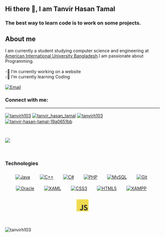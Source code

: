 <h2>Hi there 👋, I am Tanvir Hasan Tamal</h2>
<h3>The best way to learn code is to work on some projects.</h3>
<h2>About me</h2>
I am currently a student studying computer science and engineering at <a href="https://www.aiub.edu/">American International University Bangladesh</a>.I am passionate about Programming.<br><br>
-🔭 I’m currently working on a website<br>
-🌱 I’m currently learning Coding<br><br>
<a href="mailto:tanvirh103@gmail.com"><img alt="Email" src="https://img.shields.io/badge/Gmail-tanvirh103@gmail.com-red?style=flat&logo=gmail"></a>


<h3 align="left">Connect with me:</h3>
<hr align="left">
<p align="left">
<a href="https://fb.com/tanvirh103" target="blank"><img align="center" src="https://raw.githubusercontent.com/rahuldkjain/github-profile-readme-generator/master/src/images/icons/Social/facebook.svg" alt="tanvirh103" height="30" width="40" /></a>
<a href="https://instagram.com/tanvir_hasan_tamal" target="blank"><img align="center" src="https://raw.githubusercontent.com/rahuldkjain/github-profile-readme-generator/master/src/images/icons/Social/instagram.svg" alt="tanvir_hasan_tamal" height="30" width="40" /></a>
<a href="https://twitter.com/tanvirh103" target="blank"><img align="center" src="https://raw.githubusercontent.com/rahuldkjain/github-profile-readme-generator/master/src/images/icons/Social/twitter.svg" alt="tanvirh103" height="30" width="40" /></a>
<a href="https://linkedin.com/in/tanvir-hasan-tamal-19a0651bb" target="blank"><img align="center" src="https://raw.githubusercontent.com/rahuldkjain/github-profile-readme-generator/master/src/images/icons/Social/linked-in-alt.svg" alt="tanvir-hasan-tamal-19a0651bb" height="30" width="40" /></a>
</p>
<br>
<p align="left"><img src="https://github-readme-stats.vercel.app/api/top-langs/?username=tanvirh103&layout=compact&theme=dark"/></p>
<br>

### Technologies
<div align="center">  
<a href="https://www.java.com/" target="_blank"><img style="margin: 10px" src="https://profilinator.rishav.dev/skills-assets/java-original-wordmark.svg" alt="Java" height="50" /></a>&nbsp&nbsp 
<a href="https://www.cplusplus.com/" target="_blank"><img style="margin: 10px" src="https://profilinator.rishav.dev/skills-assets/cplusplus-original.svg" alt="C++" height="50" /></a>&nbsp&nbsp
<a href="https://docs.microsoft.com/en-us/dotnet/csharp/" target="_blank"><img style="margin: 10px" src="https://profilinator.rishav.dev/skills-assets/csharp-original.svg" alt="C#" height="50" /></a>&nbsp&nbsp  
<a href="https://www.php.net/" target="_blank"><img style="margin: 10px" src="https://profilinator.rishav.dev/skills-assets/php-original.svg" alt="PHP" height="50" /></a>&nbsp&nbsp  
<a href="https://www.mysql.com/" target="_blank"><img style="margin: 10px" src="https://profilinator.rishav.dev/skills-assets/mysql-original-wordmark.svg" alt="MySQL" height="50" /></a>&nbsp&nbsp   
<a href="https://github.com/" target="_blank"><img style="margin: 10px" src="https://profilinator.rishav.dev/skills-assets/git-scm-icon.svg" alt="Git" height="50" /></a>&nbsp&nbsp    
<a href="https://www.oracle.com/in/index.html" target="_blank"><img style="margin: 10px" src="https://profilinator.rishav.dev/skills-assets/oracle-original.svg" alt="Oracle" height="50" /></a>&nbsp&nbsp   
<a href="https://docs.microsoft.com/en-us/dotnet/desktop/wpf/xaml/" target="_blank"><img style="margin: 10px" src="https://profilinator.rishav.dev/skills-assets/xaml.png" alt="XAML" height="50" /></a>&nbsp&nbsp   
<a href="https://www.w3schools.com/css/" target="_blank"><img style="margin: 10px" src="https://profilinator.rishav.dev/skills-assets/css3-original-wordmark.svg" alt="CSS3" height="50" /></a>&nbsp&nbsp  
<a href="https://en.wikipedia.org/wiki/HTML5" target="_blank"><img style="margin: 10px" src="https://profilinator.rishav.dev/skills-assets/html5-original-wordmark.svg" alt="HTML5" height="50" /></a>&nbsp&nbsp  
<a href="https://www.apachefriends.org/" target="_blank"><img style="margin: 10px" src="https://profilinator.rishav.dev/skills-assets/xampp.png" alt="XAMPP" height="50" /></a>&nbsp&nbsp<br><br> 
<a href="https://developer.mozilla.org/en-US/docs/Web/JavaScript" target="_blank" rel="noreferrer"><img src="https://raw.githubusercontent.com/devicons/devicon/master/icons/javascript/javascript-original.svg" alt="javascript" width="40" height="40"/> </a> 
</div>
</td><td valign="top" width="33%">
<br>
<br>
<p align="left"><img src="https://github-readme-stats.vercel.app/api?username=tanvirh103&show_icons=true&locale=en&theme=dark" alt="tanvirh103"/></p>
<br> 
 
